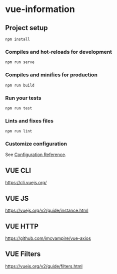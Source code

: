 # vue-information

## Project setup
```
npm install
```

### Compiles and hot-reloads for development
```
npm run serve
```

### Compiles and minifies for production
```
npm run build
```

### Run your tests
```
npm run test
```

### Lints and fixes files
```
npm run lint
```

### Customize configuration
See [Configuration Reference](https://cli.vuejs.org/config/).


## VUE CLI  
https://cli.vuejs.org/

## VUE JS  
https://vuejs.org/v2/guide/instance.html


## VUE HTTP
https://github.com/imcvampire/vue-axios

## VUE Filters
https://vuejs.org/v2/guide/filters.html
